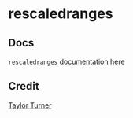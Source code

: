 # rescaledranges

## Docs
`rescaledranges` documentation [here](https://taylorfturner.github.io/rescaledrange/build/html/index.html)

## Credit
[Taylor Turner](https://www.taylorfturner.com)
